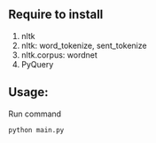 ## Require to install
1. nltk
2. nltk: word_tokenize, sent_tokenize  
3. nltk.corpus: wordnet
4. PyQuery

## Usage:
Run command
```
python main.py
```
